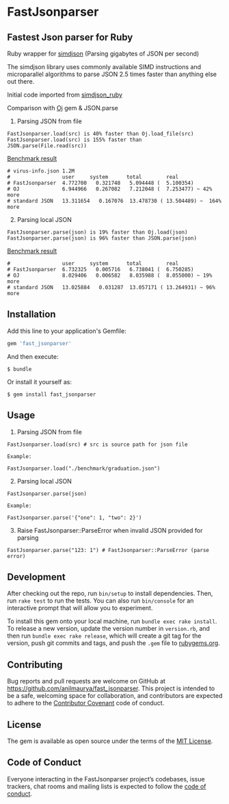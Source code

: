 # FastJsonparser

## Fastest Json parser for Ruby

Ruby wrapper for [simdjson](https://simdjson.org) (Parsing gigabytes of JSON per second)

The simdjson library uses commonly available SIMD instructions and microparallel algorithms to parse JSON 2.5 times faster than anything else out there.

Initial code imported from [simdjson_ruby](https://github.com/saka1/simdjson_ruby)

Comparison with [Oj](https://github.com/ohler55/oj) gem & JSON.parse

1. Parsing JSON from file
```
FastJsonparser.load(src) is 40% faster than Oj.load_file(src)
FastJsonparser.load(src) is 155% faster than JSON.parse(File.read(src))
```
[Benchmark result](https://github.com/anilmaurya/fast_jsonparser/blob/master/benchmark/file_benchmark.rb)

```
# virus-info.json 1.2M
#                 user     system      total        real
# FastJsonparser  4.772700   0.321748   5.094448 (  5.100354)
# OJ              6.944966   0.267082   7.212048 (  7.253477) ~ 42% more
# standard JSON   13.311654   0.167076  13.478730 ( 13.504489) ~  164% more
```

2. Parsing local JSON
```
FastJsonparser.parse(json) is 19% faster than Oj.load(json)
FastJsonparser.parse(json) is 96% faster than JSON.parse(json)
```
[Benchmark result](https://github.com/anilmaurya/fast_jsonparser/blob/master/benchmark/json_benchmark.rb)
```
#                 user     system      total        real
# FastJsonparser  6.732325   0.005716   6.738041 (  6.750285)
# OJ              8.029406   0.006582   8.035988 (  8.055000) ~ 19% more
# standard JSON   13.025884   0.031287  13.057171 ( 13.264931) ~ 96% more
```

## Installation

Add this line to your application's Gemfile:

```ruby
gem 'fast_jsonparser'
```

And then execute:

    $ bundle

Or install it yourself as:

    $ gem install fast_jsonparser

## Usage

1. Parsing JSON from file

```
FastJsonparser.load(src) # src is source path for json file

Example:

FastJsonparser.load("./benchmark/graduation.json")

```

2. Parsing local JSON

```
FastJsonparser.parse(json)

Example:

FastJsonparser.parse('{"one": 1, "two": 2}')

```

3. Raise FastJsonparser::ParseError when invalid JSON provided for parsing

```
FastJsonparser.parse("123: 1") # FastJsonparser::ParseError (parse error)
```

## Development

After checking out the repo, run `bin/setup` to install dependencies. Then, run `rake test` to run the tests. You can also run `bin/console` for an interactive prompt that will allow you to experiment.

To install this gem onto your local machine, run `bundle exec rake install`. To release a new version, update the version number in `version.rb`, and then run `bundle exec rake release`, which will create a git tag for the version, push git commits and tags, and push the `.gem` file to [rubygems.org](https://rubygems.org).

## Contributing

Bug reports and pull requests are welcome on GitHub at https://github.com/anilmaurya/fast_jsonparser. This project is intended to be a safe, welcoming space for collaboration, and contributors are expected to adhere to the [Contributor Covenant](http://contributor-covenant.org) code of conduct.

## License

The gem is available as open source under the terms of the [MIT License](https://opensource.org/licenses/MIT).

## Code of Conduct

Everyone interacting in the FastJsonparser project’s codebases, issue trackers, chat rooms and mailing lists is expected to follow the [code of conduct](https://github.com/anilmaurya/fast_jsonparser/blob/master/CODE_OF_CONDUCT.md).
